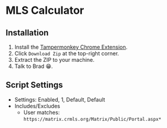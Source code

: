 # MLS Calculator

## Installation
1. Install the [Tampermonkey Chrome Extension](https://chrome.google.com/webstore/detail/tampermonkey/dhdgffkkebhmkfjojejmpbldmpobfkfo?hl=en).
2. Click `Download Zip` at the top-right corner.
3. Extract the ZIP to your machine.
4. Talk to Brad 😁.

## Script Settings
* Settings: Enabled, 1, Default, Default
* Includes/Excludes
  * User matches: `https://matrix.crmls.org/Matrix/Public/Portal.aspx*`